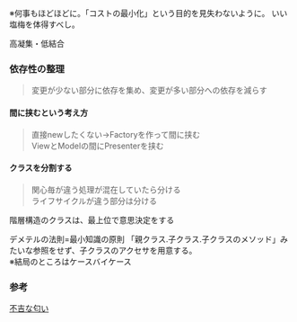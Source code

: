 ※何事もほどほどに。「コストの最小化」という目的を見失わないように。
いい塩梅を体得すべし。

高凝集・低結合

### 依存性の整理
>変更が少ない部分に依存を集め、変更が多い部分への依存を減らす

#### 間に挟むという考え方
>直接newしたくない→Factoryを作って間に挟む  
>ViewとModelの間にPresenterを挟む

#### クラスを分割する
>関心毎が違う処理が混在していたら分ける  
>ライフサイクルが違う部分は分ける  

階層構造のクラスは、最上位で意思決定をする

デメテルの法則=最小知識の原則
「親クラス.子クラス.子クラスのメソッド」みたいな参照をせず、子クラスのアクセサを用意する。  
※結局のところはケースバイケース  

### 参考
[不吉な匂い](http://objectclub.jp/technicaldoc/refactoring/refact-smell)
